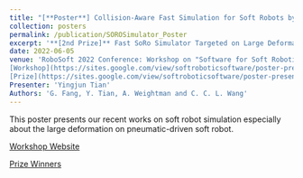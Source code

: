 ```yaml
---
title: "[**Poster**] Collision-Aware Fast Simulation for Soft Robots by Optimization-Based Geometric Computing"
collection: posters
permalink: /publication/SOROSimulator_Poster
excerpt: '**[2nd Prize]** Fast SoRo Simulator Targeted on Large Deformation'
date: 2022-06-05
venue: 'RoboSoft 2022 Conference: Workshop on "Software for Soft Robotics Research"  
[Workshop](https://sites.google.com/view/softroboticsoftware/poster-presentation)  
[Prize](https://sites.google.com/view/softroboticsoftware/poster-presentation)'
Presenter: 'Yingjun Tian'
Authors: 'G. Fang, Y. Tian, A. Weightman and C. C. L. Wang'
---
```

This poster presents our recent works on soft robot simulation especially about the large deformation on pneumatic-driven soft robot.

[Workshop Website](https://sites.google.com/view/softroboticsoftware/home)

[Prize Winners](https://sites.google.com/view/softroboticsoftware/poster-presentation)
